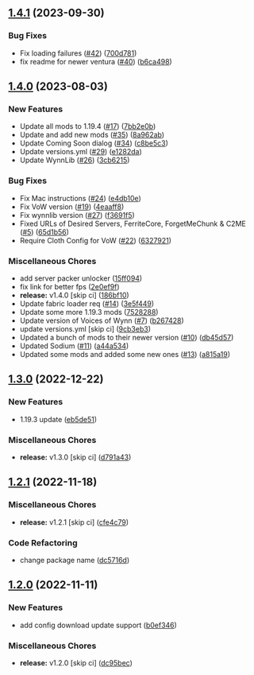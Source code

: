 ## [1.4.1](https://github.com/Wynntils/launchy/compare/v1.4.0...v1.4.1) (2023-09-30)


### Bug Fixes

* Fix loading failures ([#42](https://github.com/Wynntils/launchy/issues/42)) ([700d781](https://github.com/Wynntils/launchy/commit/700d7818e8f69c58ed2d13f75a4295f794c27995))
* fix readme for newer ventura ([#40](https://github.com/Wynntils/launchy/issues/40)) ([b6ca498](https://github.com/Wynntils/launchy/commit/b6ca4982d9aa9f4fce5808bfa177eaf895a01c66))

## [1.4.0](https://github.com/Wynntils/launchy/compare/v1.3.0...v1.4.0) (2023-08-03)


### New Features

* Update all mods to 1.19.4 ([#17](https://github.com/Wynntils/launchy/issues/17)) ([7bb2e0b](https://github.com/Wynntils/launchy/commit/7bb2e0be38e7cba2c9fc2c3a3fed88a884639103))
* Update and add new mods ([#35](https://github.com/Wynntils/launchy/issues/35)) ([8a962ab](https://github.com/Wynntils/launchy/commit/8a962abe83ea9d5e2a9dc27734b4271a0c66b101))
* Update Coming Soon dialog ([#34](https://github.com/Wynntils/launchy/issues/34)) ([c8be5c3](https://github.com/Wynntils/launchy/commit/c8be5c3b8ba177211989d1a5bdd7d69ee3206d51))
* Update versions.yml ([#29](https://github.com/Wynntils/launchy/issues/29)) ([e1282da](https://github.com/Wynntils/launchy/commit/e1282da59725ea1e6ba953eb7ead8522aba4455e))
* Update WynnLib ([#26](https://github.com/Wynntils/launchy/issues/26)) ([3cb6215](https://github.com/Wynntils/launchy/commit/3cb6215b962967d9db4f8c7f1072774c6ace24ee))


### Bug Fixes

* Fix Mac instructions ([#24](https://github.com/Wynntils/launchy/issues/24)) ([e4db10e](https://github.com/Wynntils/launchy/commit/e4db10e311c2393268d028c3e102d63d548a710f))
* Fix VoW version ([#19](https://github.com/Wynntils/launchy/issues/19)) ([4eaaff8](https://github.com/Wynntils/launchy/commit/4eaaff8b768acca062eeebfb968d3a112001e944))
* Fix wynnlib version ([#27](https://github.com/Wynntils/launchy/issues/27)) ([f3691f5](https://github.com/Wynntils/launchy/commit/f3691f550fda3e11fa322da9d7091dce3f10941f))
* Fixed URLs of Desired Servers, FerriteCore, ForgetMeChunk & C2ME ([#5](https://github.com/Wynntils/launchy/issues/5)) ([65d1b56](https://github.com/Wynntils/launchy/commit/65d1b56210464174dbb28823638343f7a49c2933))
* Require Cloth Config for VoW ([#22](https://github.com/Wynntils/launchy/issues/22)) ([6327921](https://github.com/Wynntils/launchy/commit/632792130e32005607b6cded97da89acc10ba690))


### Miscellaneous Chores

* add server packer unlocker ([15ff094](https://github.com/Wynntils/launchy/commit/15ff0949f43052a231c7678ef5ae4ba9740f7faf))
* fix link for better fps ([2e0ef9f](https://github.com/Wynntils/launchy/commit/2e0ef9fa8612b5ba89a1c97874050b0195548a24))
* **release:** v1.4.0 [skip ci] ([186bf10](https://github.com/Wynntils/launchy/commit/186bf103d4b8957107e203ef9f7b72a16d9eb62f))
* Update fabric loader req ([#14](https://github.com/Wynntils/launchy/issues/14)) ([3e5f449](https://github.com/Wynntils/launchy/commit/3e5f44942971163a1bd1876b81d1383d13435743))
* Update some more 1.19.3 mods ([7528288](https://github.com/Wynntils/launchy/commit/752828834dc627b814a3f4600cbd909ea8eb8ea0))
* Update version of Voices of Wynn ([#7](https://github.com/Wynntils/launchy/issues/7)) ([b267428](https://github.com/Wynntils/launchy/commit/b26742815f4f464fe67f5c0a21a26f653e7d147c))
* update versions.yml [skip ci] ([9cb3eb3](https://github.com/Wynntils/launchy/commit/9cb3eb34726b6a9d7bd6abac063112e87757ff2a))
* Updated a bunch of mods to their newer version ([#10](https://github.com/Wynntils/launchy/issues/10)) ([db45d57](https://github.com/Wynntils/launchy/commit/db45d57aa85bd3eb71aa2c7f7966462061f2b3f8))
* Updated Sodium ([#11](https://github.com/Wynntils/launchy/issues/11)) ([a44a534](https://github.com/Wynntils/launchy/commit/a44a534b006fc8abd7e9f6ce9e7b1f7026478e3d))
* Updated some mods and added some new ones ([#13](https://github.com/Wynntils/launchy/issues/13)) ([a815a19](https://github.com/Wynntils/launchy/commit/a815a19b852084343adf6c71edbcfe6b9203cda1))

## [1.3.0](https://github.com/Wynntils/launchy/compare/v1.2.1...v1.3.0) (2022-12-22)


### New Features

* 1.19.3 update ([eb5de51](https://github.com/Wynntils/launchy/commit/eb5de51330c29caa15d28f2ae88bbbc1d626a2f3))


### Miscellaneous Chores

* **release:** v1.3.0 [skip ci] ([d791a43](https://github.com/Wynntils/launchy/commit/d791a433424ab4341dfc68b83fa9b3014bfcbff3))

## [1.2.1](https://github.com/Wynntils/launchy/compare/v1.2.0...v1.2.1) (2022-11-18)


### Miscellaneous Chores

* **release:** v1.2.1 [skip ci] ([cfe4c79](https://github.com/Wynntils/launchy/commit/cfe4c791339d23690bc80514e54d28249edc1afc))


### Code Refactoring

* change package name ([dc5716d](https://github.com/Wynntils/launchy/commit/dc5716d27f5bde80a924e817f48c31c778e41404))

## [1.2.0](https://github.com/Wynntils/launchy/compare/v1.1.11...v1.2.0) (2022-11-11)


### New Features

* add config download update support ([b0ef346](https://github.com/Wynntils/launchy/commit/b0ef3461f06a97eaf7a517ea801764a6b434937d))


### Miscellaneous Chores

* **release:** v1.2.0 [skip ci] ([dc95bec](https://github.com/Wynntils/launchy/commit/dc95becf5ecfc6fe59f46e1594a70eeeac3f5c9f))

